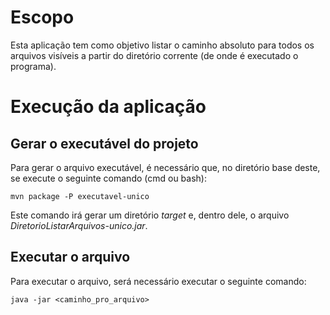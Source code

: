 # Escopo
Esta aplicação tem como objetivo listar o caminho absoluto para todos os arquivos visíveis a partir do diretório corrente (de onde é executado o programa).

# Execução da aplicação
## Gerar o executável do projeto
Para gerar o arquivo executável, é necessário que, no diretório base deste, se execute o seguinte comando (cmd ou bash):
```
mvn package -P executavel-unico
```
Este comando irá gerar um diretório _target_ e, dentro dele, o arquivo _DiretorioListarArquivos-unico.jar_.

## Executar o arquivo
Para executar o arquivo, será necessário executar o seguinte comando:
```
java -jar <caminho_pro_arquivo>
```
